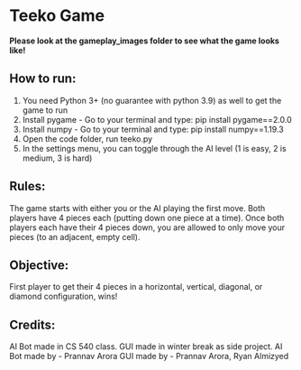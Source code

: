 # Teeko Game
**Please look at the gameplay_images folder to see what the game looks like!**

## How to run:
1. You need Python 3+ (no guarantee with python 3.9) as well to get the game to run 
2. Install pygame - Go to your terminal and type: pip install pygame==2.0.0
3. Install numpy - Go to your terminal and type: pip install numpy==1.19.3
4. Open the code folder, run teeko.py
5. In the settings menu, you can toggle through the AI level (1 is easy, 2 is medium, 3 is hard)


## Rules:
The game starts with either you or the AI playing the first move. Both players have 4 pieces each (putting down one piece at a time). Once both players each have their 4 pieces down, you are allowed to only move your pieces (to an adjacent, empty cell). 

## Objective:
First player to get their 4 pieces in a horizontal, vertical, diagonal, or diamond configuration, wins!

## Credits:
AI Bot made in CS 540 class. GUI made in winter break as side project.
AI Bot made by - Prannav Arora
GUI made by - Prannav Arora, Ryan Almizyed

